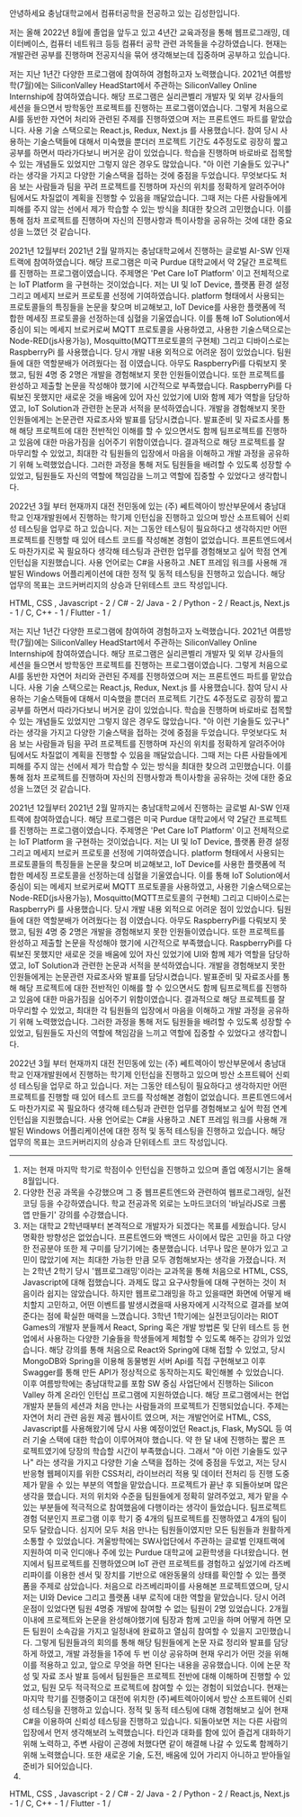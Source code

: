 안녕하세요 충남대학교에서 컴퓨터공학을 전공하고 있는 김성한입니다.  

저는 올해 2022년 8월에 졸업을 앞두고 있고 4년간 교육과정을 통해 웹프로그래밍, 데이터베이스, 컴퓨터 네트워크 등등 컴퓨터 공학 관련 과목들을 수강하였습니다. 현재는 개발관련 공부를 진행하며 전공지식을 묶어 생각해보는데 집중하며 공부하고 있습니다.

저는 지난 1년간 다양한 프로그램에 참여하여 경험하고자 노력했습니다. 
 2021년 여름방학(7월)에는 SiliconValley HeadStart에서 주관하는 SiliconValley Online Internship에 참여하였습니다. 해당 프로그램은 실리콘벨리 개발자 및 외부 강사들의 세션을 들으면서 방학동안 프로젝트를 진행하는 프로그램이였습니다. 그렇게 처음으로 AI를 동반한 자연어 처리와 관련된 주제를 진행하였으며 저는 프론트엔드 파트를 맡았습니다. 사용 기술 스택으로는 React.js, Redux, Next.js 를 사용했습니다. 참여 당시 사용하는 기술스택들에 대해서 미숙했을 뿐더러 프로젝트 기간도 4주정도로 굉장히 짧고 공부를 하면서 따라가다보니 버거운 감이 있었습니다. 학습을 진행하며 바로바로 접목할 수 있는 개념들도 있었지만 그렇지 않은 경우도 많았습니다.  "아 이런 기술들도 있구나" 라는 생각을 가지고 다양한 기술스택을 접하는 것에 중점을 두었습니다. 무엇보다도 처음 보는 사람들과 팀을 꾸려 프로젝트를 진행하며 자신의 위치를 정확하게 알려주어야 팀에서도 차질없이 계획을 진행할 수 있음을 깨달았습니다. 그때 저는 다른 사람들에게 피해를 주지 않는 선에서 제가 학습할 수 있는 방식을 최대한 찾으려 고민했습니다. 이를 통해 점차 프로젝트를 진행하며 자신의 진행사항과 특이사항을 공유하는 것에 대한 중요성을 느꼈던 것 같습니다. 

 2021년 12월부터 2021년 2월 말까지는 충남대학교에서 진행하는 글로벌 AI-SW 인재트랙에 참여하였습니다. 해당 프로그램은 미국 Purdue 대학교에서 약 2달간 프로젝트를 진행하는 프로그램이였습니다. 주제명은 'Pet Care IoT Platform' 이고 전체적으로는 IoT Platform 을 구현하는 것이었습니다. 저는 UI 및 IoT Device, 플랫폼 환경 설정 그리고 메세지 브로커 프로토콜 선정에 기여하였습니다. platform 형태에서 사용되는 프로토콜들의 특징들을 논문을 찾으며 비교해보고, IoT Device를 사용한 플랫폼에 적합한 메세징 프로토콜을 선정하는데 심혈을 기울였습니다. 이를 통해 IoT Solution에서 중심이 되는 메세지 브로커로써 MQTT 프로토콜을 사용하였고, 사용한 기술스택으로는 Node-RED(js사용가능), Mosquitto(MQTT프로토콜의 구현체) 그리고 디바이스로는 RaspberryPi 를 사용했습니다. 당시 개발 내용 외적으로 어려운 점이 있었습니다. 팀원들에 대한 역할분배가 어려웠다는 점 이였습니다. 아무도 RaspberryPi를 다뤄보지 못했고, 팀원 4명 중 2명은 개발을 경험해보지 못한 인원들이였습니다. 또한 프로젝트를 완성하고 제출할 논문을 작성해야 했기에 시간적으로 부족했습니다. RaspberryPi를 다뤄보진 못했지만 새로운 것을 배움에 있어 자신 있었기에 UI와 함께 제가 역할을 담당하였고, IoT Solution과 관련한 논문과 서적을 분석하였습니다. 개발을 경험해보지 못한 인원들에게는 논문관련 자료조사와 발표를 담당시켰습니다. 발표준비 및 자료조사를 통해 해당 프로젝트에 대한 전반적인 이해를 할 수 있으면서도 함께 팀프로젝트를 진행하고 있음에 대한 마음가짐을 심어주기 위함이였습니다. 결과적으로 해당 프로젝트를 잘 마무리할 수 있었고,  최대한 각 팀원들의 입장에서 마음을 이해하고 개발 과정을 공유하기 위해 노력했었습니다. 그러한 과정을 통해 저도 팀원들을 배려할 수 있도록 성장할 수 있었고, 팀원들도 자신의 역할에 책임감을 느끼고 역할에 집중할 수 있었다고 생각합니다.

 2022년 3월 부터 현재까지 대전 전민동에 있는 (주) 쎄트렉아이 방산부문에서 충남대학교 인재개발원에서 진행하는 학기제 인턴십을 진행하고 있으며 방산 소프트웨어 신뢰성 테스팅을 업무로 하고 있습니다. 저는 그동안 테스팅이 필요하다고 생각하지만 어떤 프로젝트를 진행할 때 있어 테스트 코드를 작성해본 경험이 없었습니다.  프론트엔드에서도 마찬가지로 꼭 필요하다 생각해 테스팅과 관련한 업무를 경험해보고 싶어 학점 연계 인턴십을 지원했습니다. 사용 언어로는 C#을 사용하고 .NET 프레임 워크를 사용해 개발된 Windows 어플리케이션에 대한 정적 및 동적 테스팅을 진행하고 있습니다. 해당 업무의 목표는 코드커버리지의 상승과 단위테스트 코드 작성입니다. 

HTML, CSS , Javascript - 2 / C# - 2/ Java - 2 / Python - 2 /
React.js, Next.js - 1 / C, C++ - 1 / Flutter - 1 / 



저는 지난 1년간 다양한 프로그램에 참여하여 경험하고자 노력했습니다. 
 2021년 여름방학(7월)에는 SiliconValley HeadStart에서 주관하는 SiliconValley Online Internship에 참여하였습니다. 해당 프로그램은 실리콘벨리 개발자 및 외부 강사들의 세션을 들으면서 방학동안 프로젝트를 진행하는 프로그램이였습니다. 그렇게 처음으로 AI를 동반한 자연어 처리와 관련된 주제를 진행하였으며 저는 프론트엔드 파트를 맡았습니다. 사용 기술 스택으로는 React.js, Redux, Next.js 를 사용했습니다. 참여 당시 사용하는 기술스택들에 대해서 미숙했을 뿐더러 프로젝트 기간도 4주정도로 굉장히 짧고 공부를 하면서 따라가다보니 버거운 감이 있었습니다. 학습을 진행하며 바로바로 접목할 수 있는 개념들도 있었지만 그렇지 않은 경우도 많았습니다.  "아 이런 기술들도 있구나" 라는 생각을 가지고 다양한 기술스택을 접하는 것에 중점을 두었습니다. 무엇보다도 처음 보는 사람들과 팀을 꾸려 프로젝트를 진행하며 자신의 위치를 정확하게 알려주어야 팀에서도 차질없이 계획을 진행할 수 있음을 깨달았습니다. 그때 저는 다른 사람들에게 피해를 주지 않는 선에서 제가 학습할 수 있는 방식을 최대한 찾으려 고민했습니다. 이를 통해 점차 프로젝트를 진행하며 자신의 진행사항과 특이사항을 공유하는 것에 대한 중요성을 느꼈던 것 같습니다. 

 2021년 12월부터 2021년 2월 말까지는 충남대학교에서 진행하는 글로벌 AI-SW 인재트랙에 참여하였습니다. 해당 프로그램은 미국 Purdue 대학교에서 약 2달간 프로젝트를 진행하는 프로그램이였습니다. 주제명은 'Pet Care IoT Platform' 이고 전체적으로는 IoT Platform 을 구현하는 것이었습니다. 저는 UI 및 IoT Device, 플랫폼 환경 설정 그리고 메세지 브로커 프로토콜 선정에 기여하였습니다. platform 형태에서 사용되는 프로토콜들의 특징들을 논문을 찾으며 비교해보고, IoT Device를 사용한 플랫폼에 적합한 메세징 프로토콜을 선정하는데 심혈을 기울였습니다. 이를 통해 IoT Solution에서 중심이 되는 메세지 브로커로써 MQTT 프로토콜을 사용하였고, 사용한 기술스택으로는 Node-RED(js사용가능), Mosquitto(MQTT프로토콜의 구현체) 그리고 디바이스로는 RaspberryPi 를 사용했습니다. 당시 개발 내용 외적으로 어려운 점이 있었습니다. 팀원들에 대한 역할분배가 어려웠다는 점 이였습니다. 아무도 RaspberryPi를 다뤄보지 못했고, 팀원 4명 중 2명은 개발을 경험해보지 못한 인원들이였습니다. 또한 프로젝트를 완성하고 제출할 논문을 작성해야 했기에 시간적으로 부족했습니다. RaspberryPi를 다뤄보진 못했지만 새로운 것을 배움에 있어 자신 있었기에 UI와 함께 제가 역할을 담당하였고, IoT Solution과 관련한 논문과 서적을 분석하였습니다. 개발을 경험해보지 못한 인원들에게는 논문관련 자료조사와 발표를 담당시켰습니다. 발표준비 및 자료조사를 통해 해당 프로젝트에 대한 전반적인 이해를 할 수 있으면서도 함께 팀프로젝트를 진행하고 있음에 대한 마음가짐을 심어주기 위함이였습니다. 결과적으로 해당 프로젝트를 잘 마무리할 수 있었고,  최대한 각 팀원들의 입장에서 마음을 이해하고 개발 과정을 공유하기 위해 노력했었습니다. 그러한 과정을 통해 저도 팀원들을 배려할 수 있도록 성장할 수 있었고, 팀원들도 자신의 역할에 책임감을 느끼고 역할에 집중할 수 있었다고 생각합니다.

 2022년 3월 부터 현재까지 대전 전민동에 있는 (주) 쎄트렉아이 방산부문에서 충남대학교 인재개발원에서 진행하는 학기제 인턴십을 진행하고 있으며 방산 소프트웨어 신뢰성 테스팅을 업무로 하고 있습니다. 저는 그동안 테스팅이 필요하다고 생각하지만 어떤 프로젝트를 진행할 때 있어 테스트 코드를 작성해본 경험이 없었습니다.  프론트엔드에서도 마찬가지로 꼭 필요하다 생각해 테스팅과 관련한 업무를 경험해보고 싶어 학점 연계 인턴십을 지원했습니다. 사용 언어로는 C#을 사용하고 .NET 프레임 워크를 사용해 개발된 Windows 어플리케이션에 대한 정적 및 동적 테스팅을 진행하고 있습니다. 해당 업무의 목표는 코드커버리지의 상승과 단위테스트 코드 작성입니다. 













-------------------------------

1. 저는 현재 마지막 학기로 학점이수 인턴십을 진행하고 있으며 졸업 예정시기는 올해 8월입니다. 
2. 다양한 전공 과목을 수강했으며 그 중 웹프론트엔드와 관련하여 웹프로그래밍, 실전코딩 등을 수강하였습니다. 학교 전공과목 외로는 노마드코더의 '바닐라JS로 크롬앱 만들기' 강의를 수강했습니다.
3. 저는 대학교 2학년때부터 본격적으로 개발자가 되겠다는 목표를 세웠습니다. 당시 명확한 방향성은 없었습니다. 프론트엔드와 백엔드 사이에서 많은 고민을 하고 다양한 전공분야 또한 제 구미를 당기기에는 충분했습니다. 너무나 많은 분야가 있고 고민이 많았기에 저는 최대한 가능한 만큼 모두 경험해보자는 생각을 가졌습니다. 저는 2학년 2학기 당시 '웹프로그래밍'이라는 교과목을 통해 처음으로 HTML, CSS, Javascript에 대해 접했습니다. 과제도 많고 요구사항들에 대해 구현하는 것이 처음이라 쉽지는 않았습니다. 하지만 웹프로그래밍을 하고 있을때면 화면에 어떻게 배치할지 고민하고, 어떤 이벤트를 발생시켰을때 사용자에게 시각적으로 결과를 보여준다는 점에 확실한 매력을 느꼈습니다. 
3학년 1학기에는 실전코딩이라는 RIOT Games의 개발자 분들께서 React, Spring 혹은 개발 방법론 및 단위 테스트 등 현업에서 사용하는 다양한 기술들을 학생들에게 체험할 수 있도록 해주는 강의가 있었습니다. 해당 강의를 통해 처음으로 React와 Spring에 대해 접할 수 있었고, 당시 MongoDB와 Spring을 이용해 동물병원 서버 Api를 직접 구현해보고 이후 Swagger를 통해 만든 API가 정상적으로 동작하는지도 확인해볼 수 있었습니다. 이후 여름방학에는 충남대학교를 포함 SW 중심 사업단에서 진행하는 Silicon Valley 하계 온라인 인턴십 프로그램에 지원하였습니다. 해당 프로그램에서는 현업 개발자 분들의 세션과 처음 만나는 사람들과의 프로젝트가 진행되었습니다. 주제는 자연어 처리 관련 음원 제공 웹사이트 였으며, 저는 개발언어로 HTML, CSS, Javascript를 사용해왔기에 당시 사용 예정이었던 React.js, Flask, MySQL 등 여러 기술 스택에 대한 학습이 이루어져야 했습니다. 약 한 달 내에 진행하는 짧은 프로젝트였기에 당장의 학습할 시간이 부족했습니다. 그래서 "아 이런 기술들도 있구나" 라는 생각을 가지고 다양한 기술 스택을 접하는 것에 중점을 두었고, 저는 당시 반응형 웹페이지를 위한 CSS처리, 라이브러리 적용 및 데이터 전처리 등 진행 도중 제가 맡을 수 있는 부분의 역할을 맡았습니다. 프로젝트가 끝난 후 되돌아보며 많은 생각을 했습니다. 저의 위치와 수준을 팀원들에게 정확히 알려주었고, 제가 맡을 수 있는 부분들에 적극적으로 참여했음에 다행이라는 생각이 들었습니다. 팀프로젝트 경험 덕분인지 프로그램 이후 학기 중 4개의 팀프로젝트를 진행하였고 4개의 팀이 모두 달랐습니다. 심지어 모두 처음 만나는 팀원들이였지만 모든  팀원들과 원활하게 소통할 수 있었습니다.  겨울방학에는 SW사업단에서 주관하는 글로벌 인재트랙에 지원하여 미국 인디애나 주에 있는 Purdue 대학교에 교환학생을 다녀왔습니다. 현지에서 팀프로젝트를 진행하였으며 IoT 관련 프로젝트를 경험하고 싶었기에 라즈베리파이를 이용한 센서 및 장치를 기반으로 애완동물의 상태를 확인할 수 있는 플랫폼을 주제로 삼았습니다. 처음으로 라즈베리파이를 사용해본 프로젝트였으며, 당시 저는 UI와 Device 그리고 플랫폼 내부 로직에 대한 역할을 맡았습니다. 당시 어려운점이 있었다면 팀원 4명중 개발에 참여할 수 없는 팀원이 2명 있었습니다. 2개월이내에 프로젝트와 논문을 완성해야했기에 팀장과 함께 고민을 하며 어떻게 하면 모든 팀원이 소속감을 가지고 일정내에 완료하고 열심히 참여할 수 있을지 고민했습니다. 그렇게 팀원들과의 회의를 통해 해당 팀원들에게 논문 자료 정리와 발표를 담당하게 하였고, 개발 과정들을 1주에 두 번 이상 공유하며 현재 우리가 어떤 것을 위해 이를 적용하고 있고, 앞으로 무엇을 하면 된다는 내용을 공유했습니다. 이에 논문 작성 및 자료 조사 발표 등에서 팀원들은 프로젝트 전반에 대해 이해하며 진행할 수 있었고, 팀원 모두 적극적으로 프로젝트에 참여할 수 있는 경험이 되었습니다.
현재는 마지막 학기를 진행중이고 대전에 위치한 (주)쎄트렉아이에서 방산 소프트웨어 신뢰성 테스팅을 진행하고 있습니다. 정적 및 동적 테스팅에 대해 경험해보고 싶어 현재 C#을 이용하여 신뢰성 테스팅을 진행하고 있습니다.
되돌아보면 저는 다른 사람의 입장에서 먼저 생각해보려 노력했습니다. 타인과 대화를 함에 있어 즐겁게 대화하기 위해 노력하고, 주변 사람이 곤경에 처했다면 같이 해결해 나갈 수 있도록 함께하기 위해 노력했습니다. 또한 새로운 기술, 도전, 배움에 있어 가리지 아니하고 받아들일 준비가 되어있습니다.
4.
HTML, CSS , Javascript - 2 / C# - 2/ Java - 2 / Python - 2 /
React.js, Next.js - 1 / C, C++ - 1 / Flutter - 1 / 